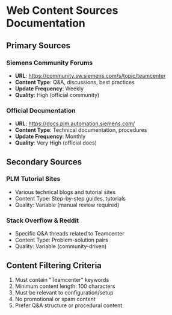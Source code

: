 # Web Content Sources Documentation

## Primary Sources

### Siemens Community Forums
- **URL**: https://community.sw.siemens.com/s/topic/teamcenter
- **Content Type**: Q&A, discussions, best practices
- **Update Frequency**: Weekly
- **Quality**: High (official community)

### Official Documentation
- **URL**: https://docs.plm.automation.siemens.com/
- **Content Type**: Technical documentation, procedures
- **Update Frequency**: Monthly
- **Quality**: Very High (official docs)

## Secondary Sources

### PLM Tutorial Sites
- Various technical blogs and tutorial sites
- Content Type: Step-by-step guides, tutorials
- Quality: Variable (manual review required)

### Stack Overflow & Reddit
- Specific Q&A threads related to Teamcenter
- Content Type: Problem-solution pairs
- Quality: Variable (community-driven)

## Content Filtering Criteria

1. Must contain "Teamcenter" keywords
2. Minimum content length: 100 characters
3. Must be relevant to configuration/setup
4. No promotional or spam content
5. Prefer Q&A structure or procedural content